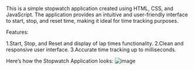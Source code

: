 This is a simple stopwatch application created using HTML, CSS, and JavaScript. The application provides an intuitive and user-friendly interface to start, stop, and reset time, making it ideal for time tracking purposes.

Features:

1.Start, Stop, and Reset and display of lap times functionality.
2.Clean and responsive user interface.
3.Accurate time tracking up to milliseconds.

Here’s how the Stopwatch Application looks:
![image](https://github.com/user-attachments/assets/cdabb0fd-b8e7-4b32-9b05-aa14133723e4)

